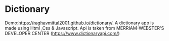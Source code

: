 # Dictionary
Demo:https://raghavmittal2001.github.io/dictionary/.
A dictionary app is made using Html ,Css & Javascript.
Api is taken from MERRIAM-WEBSTER'S DEVELOPER CENTER (https://www.dictionaryapi.com/)
